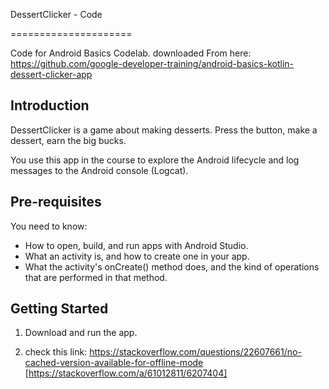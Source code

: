 DessertClicker - Code

=====================



Code for Android Basics Codelab.
downloaded From here: https://github.com/google-developer-training/android-basics-kotlin-dessert-clicker-app



Introduction
------------

DessertClicker is a game about making desserts. Press the button, make a dessert,
earn the big bucks.

You use this app in the course to explore the Android lifecycle and log messages to
the Android console (Logcat).

Pre-requisites
--------------

You need to know:
- How to open, build, and run apps with Android Studio.
- What an activity is, and how to create one in your app.
- What the activity's onCreate() method does, and the kind of operations
  that are performed in that method.


Getting Started
---------------

1. Download and run the app.

2. check this link: https://stackoverflow.com/questions/22607661/no-cached-version-available-for-offline-mode
  [https://stackoverflow.com/a/61012811/6207404]

